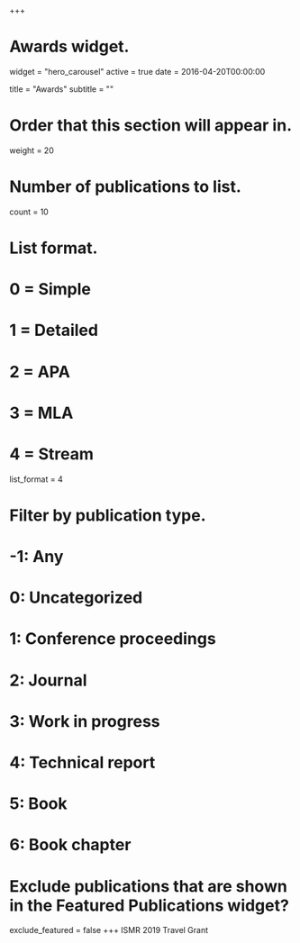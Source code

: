 +++
# Awards widget.
widget = "hero_carousel"
active = true
date = 2016-04-20T00:00:00

title = "Awards"
subtitle = ""

# Order that this section will appear in.
weight = 20

# Number of publications to list.
count = 10

# List format.
#   0 = Simple
#   1 = Detailed
#   2 = APA
#   3 = MLA
#   4 = Stream
list_format = 4

# Filter by publication type.
# -1: Any
#  0: Uncategorized
#  1: Conference proceedings
#  2: Journal
#  3: Work in progress
#  4: Technical report
#  5: Book
#  6: Book chapter

# Exclude publications that are shown in the Featured Publications widget?
exclude_featured = false
+++
ISMR 2019 Travel Grant
